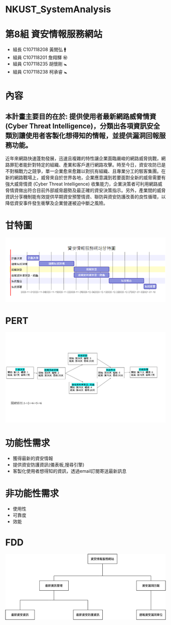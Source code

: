 # NKUST_SystemAnalysis


# 第8組 資安情報服務網站
- 組長 C107118208 黃閔弘 :mens:
- 組員 C107118201 詹翔驛 :secret:
- 組員 C107118235 胡懷剛 :baby_symbol:
- 組員 C107118238 柯承睿 :baby_symbol:


# 內容
## 本計畫主要目的在於: 提供使用者最新網路威脅情資 (Cyber Threat Intelligence)，分類出各項資訊安全類別讓使用者客製化想得知的情報，並提供漏洞回報服務功能。

近年來網路快速蓬勃發展，迅速且複雜的特性讓企業面臨嚴峻的網路威脅挑戰，網路罪犯者能針對特定的組織、產業和客戶進行網路攻擊。時至今日，資安攻防已是不對稱戰力之競爭，單一企業愈來愈難以對抗有組織、且專業分工的駭客集團。在新的網路戰場上，威脅來自於世界各地，企業應意識到若要面對全新的威脅需要有強大威脅情資 (Cyber Threat Intelligence) 收集能力，企業決策者可利用網路威脅情資做出符合目前外部威脅趨勢及最正確的資安決策指示。另外，產業間的威脅資訊分享機制能有效提供早期資安預警情資、聯防與資安防護改善的良性循環，以降低資安事件發生衝擊及企業營運被迫中斷之風險。


# 甘特圖
![甘特圖](https://github.com/minhonglolz/NKUST_SystemAnalysis/blob/main/%E7%AC%AC%E5%85%AB%E7%B5%84%E7%94%98%E7%89%B9%E5%9C%96.png)

# PERT
![PERT](https://github.com/minhonglolz/NKUST_SystemAnalysis/blob/main/PERT.jpg)

# 功能性需求
- 獲得最新的資安情報
- 提供資安防護資訊(儀表板,搜尋引擎)
- 客製化使用者想得知的資訊，透過email訂閱寄送最新訊息

# 非功能性需求
- 使用性
- 可靠度
- 效能

# FDD
![FDD](https://github.com/minhonglolz/NKUST_SystemAnalysis/blob/main/FDD.png)
